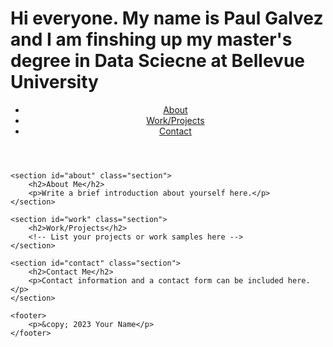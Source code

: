 # Hi everyone. My name is Paul Galvez and I am finshing up my master's degree in Data Sciecne at Bellevue University

<!DOCTYPE html>
<html lang="en">
<head>
    <meta charset="UTF-8">
    <meta name="viewport" content="width=device-width, initial-scale=1.0">
    <title>Your Name - Portfolio</title>
    <link rel="stylesheet" href="styles.css">
</head>
<body>
    <header>
        <nav>
            <ul>
                <li><a href="#about">About</a></li>
                <li><a href="#work">Work/Projects</a></li>
                <li><a href="#contact">Contact</a></li>
            </ul>
        </nav>
    </header>

    <section id="about" class="section">
        <h2>About Me</h2>
        <p>Write a brief introduction about yourself here.</p>
    </section>

    <section id="work" class="section">
        <h2>Work/Projects</h2>
        <!-- List your projects or work samples here -->
    </section>

    <section id="contact" class="section">
        <h2>Contact Me</h2>
        <p>Contact information and a contact form can be included here.</p>
    </section>

    <footer>
        <p>&copy; 2023 Your Name</p>
    </footer>
</body>
</html>
